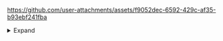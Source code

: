 


https://github.com/user-attachments/assets/f9052dec-6592-429c-af35-b93ebf241fba



<details><summary>Expand</summary>

The clip above is from the emulator that still exists here: https://mxoemu.info/ from The Matrix Online, there is a community on Discord for it, as you can see you are still able to load it up and I got super jumping going thanks as well to the contributions of those supporting the emulator.
